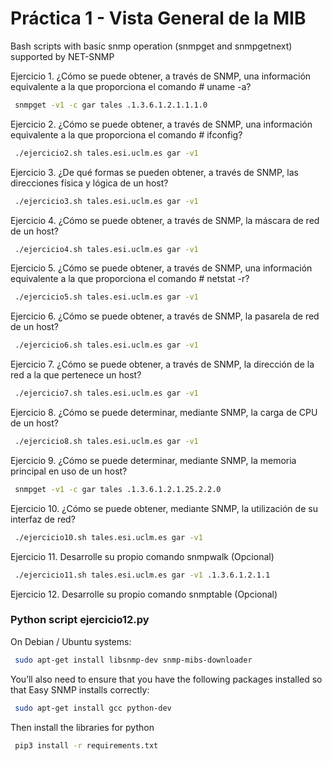 # Práctica 1 - Vista General de la MIB
Bash scripts with basic snmp operation (snmpget and snmpgetnext) supported by NET-SNMP

Ejercicio 1. ¿Cómo se puede obtener, a través de SNMP, una información equivalente a la que proporciona el comando # uname -a?
```bash
 snmpget -v1 -c gar tales .1.3.6.1.2.1.1.1.0
```
Ejercicio 2. ¿Cómo se puede obtener, a través de SNMP, una información equivalente a la que proporciona el comando # ifconfig?
```bash
 ./ejercicio2.sh tales.esi.uclm.es gar -v1
```
Ejercicio 3. ¿De qué formas se pueden obtener, a través de SNMP, las direcciones física y lógica de un host?
```bash
 ./ejercicio3.sh tales.esi.uclm.es gar -v1
```
Ejercicio 4. ¿Cómo se puede obtener, a través de SNMP, la máscara de red de un host?
```bash
 ./ejercicio4.sh tales.esi.uclm.es gar -v1
```
Ejercicio 5. ¿Cómo se puede obtener, a través de SNMP, una información equivalente a la que proporciona el comando # netstat -r?
```bash
 ./ejercicio5.sh tales.esi.uclm.es gar -v1
```
Ejercicio 6. ¿Cómo se puede obtener, a través de SNMP, la pasarela de red de un host?
```bash
 ./ejercicio6.sh tales.esi.uclm.es gar -v1
```
Ejercicio 7. ¿Cómo se puede obtener, a través de SNMP, la dirección de la red a la que pertenece un host?
```bash
 ./ejercicio7.sh tales.esi.uclm.es gar -v1
```
Ejercicio 8. ¿Cómo se puede determinar, mediante SNMP, la carga de CPU de un host?
```bash
 ./ejercicio8.sh tales.esi.uclm.es gar -v1
```
Ejercicio 9. ¿Cómo se puede determinar, mediante SNMP, la memoria principal en uso de un host?
```bash
 snmpget -v1 -c gar tales .1.3.6.1.2.1.25.2.2.0
```
Ejercicio 10. ¿Cómo se puede obtener, mediante SNMP, la utilización de su interfaz de red?
```bash
 ./ejercicio10.sh tales.esi.uclm.es gar -v1
```
Ejercicio 11. Desarrolle su propio comando snmpwalk (Opcional)
```bash
 ./ejercicio11.sh tales.esi.uclm.es gar -v1 .1.3.6.1.2.1.1
```
Ejercicio 12. Desarrolle su propio comando snmptable (Opcional)

### Python script ejercicio12.py
On Debian / Ubuntu systems:
```bash
 sudo apt-get install libsnmp-dev snmp-mibs-downloader
```
You’ll also need to ensure that you have the following packages installed so that Easy SNMP installs correctly:
```bash
 sudo apt-get install gcc python-dev
```
Then install the libraries for python
```bash
 pip3 install -r requirements.txt
```

